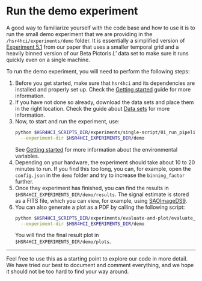# Run the demo experiment

A good way to familiarize yourself with the code base and how to use it is to run the small demo experiment that we are providing in the `/hsr4hci/experiments/demo` folder.
It is essentially a simplified version of [Experiment 5.1](experiment-5.1) from our paper that uses a smaller temporal grid and a heavily binned version of our Beta Pictoris *L'* data set to make sure it runs quickly even on a single machine.

To run the demo experiment, you will need to perform the following steps:

1. Before you get started, make sure that `hsr4hci` and its dependencies are installed and properly set up.
   Check the [Getting started](../general/getting-started) guide for more information. 
2. If you have not done so already, download the data sets and place them in the right location.
   Check the guide about [Data sets](../general/datasets) for more information.
3. Now, to start and run the experiment, use:
   ```bash
   python $HSR4HCI_SCRIPTS_DIR/experiments/single-script/01_run_pipeline.py \
     --experiment-dir $HSR4HCI_EXPERIMENTS_DIR/demo 
   ```
   See [Getting started](../general/getting-started) for more information about the environmental variables.
4. Depending on your hardware, the experiment should take about 10 to 20 minutes to run.
   If you find this too long, you can, for example, open the `config.json` in the `demo` folder and try to increase the `binning_factor` further.
5. Once they experiment has finished, you can find the results in `$HSR4HCI_EXPERIMENTS_DIR/demo/results`.
   The signal estimate is stored as a FITS file, which you can view, for example, using [SAOImageDS9](https://sites.google.com/cfa.harvard.edu/saoimageds9).
6. You can also generate a plot as a PDF by calling the following script:
   ```bash
   python $HSR4HCI_SCRIPTS_DIR/experiments/evaluate-and-plot/evaluate_and_plot_signal_estimate.py \
     --experiment-dir $HSR4HCI_EXPERIMENTS_DIR/demo
   ```
   You will find the final result plot in `$HSR4HCI_EXPERIMENTS_DIR/demo/plots`.

---

Feel free to use this as a starting point to explore our code in more detail. 
We have tried our best to document and comment everything, and we hope it should not be too hard to find your way around.
